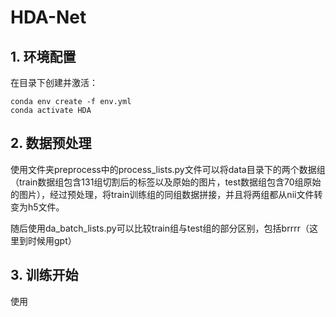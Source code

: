 # HDA-Net

## 1. 环境配置

在目录下创建并激活：

```
conda env create -f env.yml
conda activate HDA
```

## 2. 数据预处理

使用文件夹preprocess中的process_lists.py文件可以将data目录下的两个数据组（train数据组包含131组切割后的标签以及原始的图片，test数据组包含70组原始的图片），经过预处理，将train训练组的同组数据拼接，并且将两组都从nii文件转变为h5文件。

随后使用da_batch_lists.py可以比较train组与test组的部分区别，包括brrrr（这里到时候用gpt）

## 3. 训练开始

使用

